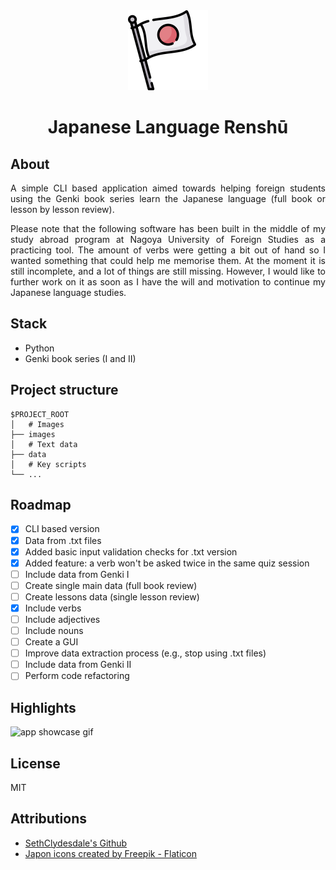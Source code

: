 <div align="center">

  <img src="/images/logo.png" alt="logo" width="128"/>

</div>

<h1 align="center">Japanese Language Renshū</h1>

<div align="justify">

## About

A simple CLI based application aimed towards helping foreign students using the Genki book series learn the Japanese language (full book or lesson by lesson review).

Please note that the following software has been built in the middle of my study abroad program at Nagoya University of Foreign Studies as a practicing tool. The amount of verbs were getting a bit out of hand so I wanted something that could help me memorise them. At the moment it is still incomplete, and a lot of things are still missing. However, I would like to further work on it as soon as I have the will and motivation to continue my Japanese language studies.

## Stack

- Python
- Genki book series (I and II)

## Project structure

```
$PROJECT_ROOT
│   # Images
├── images
│   # Text data
├── data
│   # Key scripts
└── ...
```

## Roadmap

- [x] CLI based version
- [x] Data from .txt files
- [x] Added basic input validation checks for .txt version
- [x] Added feature: a verb won't be asked twice in the same quiz session
- [ ] Include data from Genki I
- [ ] Create single main data (full book review)
- [ ] Create lessons data (single lesson review)
- [x] Include verbs
- [ ] Include adjectives
- [ ] Include nouns
- [ ] Create a GUI
- [ ] Improve data extraction process (e.g., stop using .txt files)
- [ ] Include data from Genki II
- [ ] Perform code refactoring

## Highlights

<img src="/images/app_showcase.gif" alt="app showcase gif"/>

## License

MIT

## Attributions

- [SethClydesdale's Github](https://github.com/SethClydesdale/genki-study-resources)
- <a href="https://www.flaticon.com/free-icons/japon" title="japon icons">Japon icons created by Freepik - Flaticon</a>

</div>
